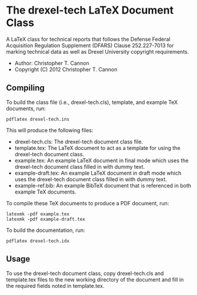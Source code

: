 The drexel-tech LaTeX Document Class
===========

A LaTeX class for technical reports that follows the Defense Federal Acquisition
Regulation Supplement (DFARS) Clause 252.227-7013 for marking technical data as
well as Drexel University copyright requirements.

* Author: Christopher T. Cannon
* Copyright (C) 2012 Christopher T. Cannon

Compiling
---------

To build the class file (i.e., drexel-tech.cls), template, and example TeX documents, run:

    pdflatex drexel-tech.ins

This will produce the following files:
* drexel-tech.cls: The drexel-tech document class file.
* template.tex: The LaTeX document to act as a template for using the
  drexel-tech document class.
* example.tex: An example LaTeX document in final mode which uses the drexel-tech document
  class filled in with dummy text.
* example-draft.tex: An example LaTeX document in draft mode which uses the
  drexel-tech document class filled in with dummy text.
* example-ref.bib: An example BibTeX document that is referenced in both example
  TeX documents.

To compile these TeX documents to produce a PDF document, run:

    latexmk -pdf example.tex
    latexmk -pdf example-draft.tex

To build the documentation, run:

    pdflatex drexel-tech.idx

Usage
-----

To use the drexel-tech document class, copy drexel-tech.cls and template.tex
files to the new working directory of the document and fill in the required
fields noted in template.tex.

